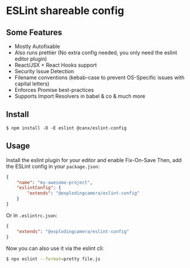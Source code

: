 # ESLint shareable config
## Some Features

* Mostly Autofixable
* Also runs prettier (No extra config needed, you only need the eslint editor plugin)
* React/JSX + React Hooks support
* Security Issue Detection
* Filename conventions (kebab-case to prevent OS-Specific issues with capital letters)
* Enforces Promise best-practices
* Supports Import Resolvers in babel & co
& much more

## Install

```
$ npm install -D -E eslint @canx/eslint-config
```

## Usage

Install the eslint plugin for your editor and enable Fix-On-Save
Then, add the ESLint config in your `package.json`:

```json
{
	"name": "my-awesome-project",
	"eslintConfig": {
		"extends": "@explodingcamera/eslint-config"
	}
}
```

Or in `.eslintrc.json`:

```json
{
	"extends": "@explodingcamera/eslint-config"
}
```

Now you can also use it via the eslint cli:
```bash
$ npx eslint --format=pretty file.js
```